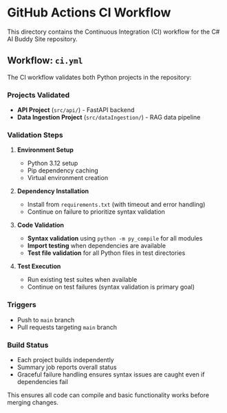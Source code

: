 # GitHub Actions CI Workflow

This directory contains the Continuous Integration (CI) workflow for the C# AI Buddy Site repository.

## Workflow: `ci.yml`

The CI workflow validates both Python projects in the repository:

### Projects Validated
- **API Project** (`src/api/`) - FastAPI backend
- **Data Ingestion Project** (`src/dataIngestion/`) - RAG data pipeline

### Validation Steps

1. **Environment Setup**
   - Python 3.12 setup
   - Pip dependency caching
   - Virtual environment creation

2. **Dependency Installation**
   - Install from `requirements.txt` (with timeout and error handling)
   - Continue on failure to prioritize syntax validation

3. **Code Validation**
   - **Syntax validation** using `python -m py_compile` for all modules
   - **Import testing** when dependencies are available
   - **Test file validation** for all Python files in test directories

4. **Test Execution**
   - Run existing test suites when available
   - Continue on test failures (syntax validation is primary goal)

### Triggers
- Push to `main` branch
- Pull requests targeting `main` branch

### Build Status
- Each project builds independently
- Summary job reports overall status
- Graceful failure handling ensures syntax issues are caught even if dependencies fail

This ensures all code can compile and basic functionality works before merging changes.